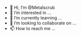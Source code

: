 - 👋 Hi, I’m @Metalscrub
- 👀 I’m interested in ...
- 🌱 I’m currently learning ...
- 💞️ I’m looking to collaborate on ...
- 📫 How to reach me ...

<!---
Metalscrub/Metalscrub is a ✨ special ✨ repository because its `README.md` (this file) appears on your GitHub profile.
You can click the Preview link to take a look at your changes.
--->

